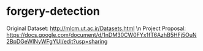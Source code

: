# forgery-detection
Original Dataset: http://mlcm.ut.ac.ir/Datasets.html \n
Project Proposal: https://docs.google.com/document/d/1nDM30CW0FYx1fT6AzhB5HFj5OuN2BpDGeWINyWFgYUI/edit?usp=sharing
